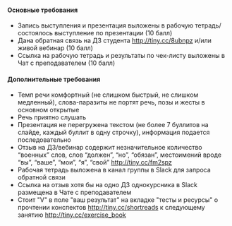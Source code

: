 #### Основные требования
* Запись выступления и презентация выложены в рабочую тетрадь/состоялось выступление по презентации (10 балл)
* Дана обратная связь на ДЗ студента http://tiny.cc/8ubnpz и/или живой вебинар (10 балл)
* Ссылка на рабочую тетрадь и результаты по чек-листу выложены в Чат с преподавателем (10 балл)

#### Дополнительные требования
* Темп речи комфортный (не слишком быстрый, не слишком медленный), слова-паразиты не портят речь, позы и жесты в основном открытые
* Речь приятно слушать
* Презентация не перегружена текстом (не более 7 буллитов на слайде, каждый буллит в одну строчку), информация подается последовательно
* Отзыв на ДЗ/вебинар содержит незначительное количество “военных” слов, слов “должен”, “но”, “обязан”, местоимений вроде “вы”, “ваше”, “мои”, “я”, “свой” http://tiny.cc/fm2spz
* Рабочая тетрадь выложена в канал группы в Slack для запроса обратной связи
* Ссылка на отзыв хотя бы на одно ДЗ однокурсника в Slack размещена в Чате с преподавателем
* Стоит "V" в поле "ваш результат" на вкладке "тесты и ресурсы" о прочтении конспектов http://tiny.cc/shortreads к следующему занятию http://tiny.cc/exercise_book
